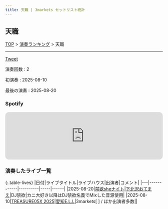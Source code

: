 ```yaml
---
title: 天職 | 3markets セットリスト統計
---
```

## 天職


[TOP](/setlist/) > [演奏ランキング](songs.html) > 天職

___

<a href="https://twitter.com/share?ref_src=twsrc%5Etfw" data-text="3markets[ ]セットリスト > 天職" class="twitter-share-button" data-via="3markets" data-hashtags="3markets" data-related="3markets" data-show-count="false">Tweet</a>

演奏回数
: 2

初演奏
: 2025-08-10

最後の演奏
: 2025-08-20







### Spotify
<iframe style="border-radius:12px" src="https://open.spotify.com/embed/track/2uHNkEJPAuaepBpr6NfQnE?utm_source=generator" width="100%" height="152" frameBorder="0" allowfullscreen="" allow="autoplay; clipboard-write; encrypted-media; fullscreen; picture-in-picture" loading="lazy"></iframe>





### 演奏したライブ一覧

{:.table-lives}
|日付|ライブタイトル|ライブハウス|出演者|コメント|
|---|------------|----------|-----|------|
|<span class="nowrap">2025-08-20</span>|[禁欲sheナイト](live212.html)|[下北沢おてまえ](livehouse058.html)|DJ禁欲|カニ大好き以降はDJ禁欲名義でMixした音源使用|
|<span class="nowrap">2025-08-10</span>|[TREASURE05X 2025](live211.html)|[愛知E.L.L](livehouse118.html)|3markets[ ] / ほか出演者多数||



<script async src="https://platform.twitter.com/widgets.js" charset="utf-8"></script>
